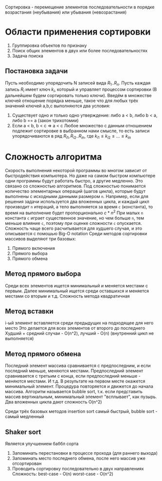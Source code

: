 Сортировка - перемещение элементов последовательности в порядке возрастания (неубывания) или убывания (невозрастания)
# Области применения сортировки
1. Группировка объектов по признаку
2. Поиск общих элементов в двух или более последовательностях
3. Задача поиска
## Постановка задачи
Пусть необходимо упорядочить N записей вида $R_{1}..R_{n}$.
Пусть каждая запись $R_{i}$ имеет ключ $k_{i}$, который и управляет процессом сортировки (В дальнейшем будем сортировать только ключи). Введём в множестве ключей отношение порядка меньше, такое что для любых трёх значений ключей a,b,c выполняются два условия:
1. Существует одно и только одно утверждение: либо a < b, либо b < a, либо b == a (закон трихотомии)
2. Если a < b, b < c => a < c
Любое множество с данным отношением подлежит сортировке в выбранном нами смысле, то есть записи упорядочиваются в ряд $R_{i1},R_{i2}..R_{in}$, где $k_{i1}\le{k_{i2}}\le{...}\le{k_{in}}$ 
# Сложность алгоритма
Скорость выполнения некоторой программы во многом зависит от быстродействия компьютера. Но даже на самом быстром компьютере одни программы будут работать быстро, а другие медленно. Это связано со сложностью алгоритмов. Под сложностью понимается количество элементарных операций (шагов цикла), которые будут выполнены с исходными данными размером `n`. Например, если для решения задачи используется два вложенных цикла, и каждый цикл производит `n` итераций, а тело выполняется за время `c` (константа), то время на выполнение будет пропорционально $c*n^{2}$
При малых `n` константа `c` играет существенное значение, но чем больше `n`, тем меньше влияние `c`, поэтому при оценке сложности `c` опускается. Сложность чаще всего расчитывается для худшего случая, и это описывается с помошью Big-O notation
Среди методов сортировки массивов выделяют три базовых:
1. Прямого включения
2. Прямого выбора
3. Прямого обмена
## Метод прямого выбора
Среди всех элементов ищется минимальный и меняется местами с первым. Далее минимальный ищется среди оставшихся и меняется местами со вторым и т.д.
Сложность метода квадратичная
## Метод вставки
i-ый элемент вставляется среди предыдущих на подходящее для него место
Это делается для всех элементов от второго до последнего
Худший + средний случаи - O(n^2), лучший - O(n) (внутренний цикл не выполняется)
## Метод прямого обмена
Последний элемент массива сравнивается с предпоследним, и если последний меньше, меняются местами. Предпоследний элемент сравнивается с третьим с конца, если предпоследний меньше - меняются местами. И т.д.
В результате на первом месте окажется минимальный элемент. Процедура повторяется и движется до начала массива. Алгоритм называется bubble sort, т.к. если представить массив вертикальным, минимальный элемент "всплывает", как пузырь.
Два вложенных цикла дают сложность O(n^2)

Среди трёх базовых методов insertion sort самый быстрый, bubble sort - самый медленный
## Shaker sort
Является улучшением баббл сорта
1. Запоминать перестановки в процессе прохода (для раннего выхода)
2. Запоминать место последнего обмена, после него массив уже отсортирован
3. Проводить сортировку последовательно в двух направлениях
Сложность:
best-case - O(n)
worst-case - O(n^2)